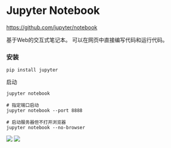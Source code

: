 # Jupyter Notebook

https://github.com/jupyter/notebook

基于Web的交互式笔记本。
可以在网页中直接编写代码和运行代码。

### 安装

```shell
pip install jupyter
```

启动

```shell
jupyter notebook

# 指定端口启动
jupyter notebook --port 8888

# 启动服务器但不打开浏览器
jupyter notebook --no-browser
```

![](images/jupyter-notebook-01.png)
![](images/jupyter-notebook-02.png)
